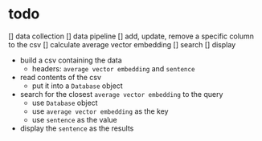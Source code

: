 # todo

[] data collection
[] data pipeline
[] add, update, remove a specific column to the csv
[] calculate average vector embedding
[] search
[] display

- build a csv containing the data
  - headers: `average vector embedding` and `sentence`
- read contents of the csv
  - put it into a `Database` object
- search for the closest `average vector embedding` to the query
  - use `Database` object
  - use `average vector embedding` as the key
  - use `sentence` as the value
- display the `sentence` as the results
